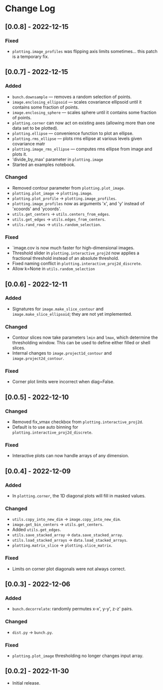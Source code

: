 <!-- ## [0.0.0] - YYYY-MM-DD
   
### Added
* Item 1
* Item 2
 
### Changed
* Item 1

### Fixed
* Item 1 -->


# Change Log 

## [0.0.8] - 2022-12-15

### Fixed
* `plotting.image_profiles` was flipping axis limits sometimes... this patch is a temporary fix.


## [0.0.7] - 2022-12-15

### Added
* `bunch.downsample` — removes a random selection of points.
* `image.enclosing_ellipsoid` — scales covariance ellipsoid until it contains some fraction of points.
* `image.enclosing_sphere` — scales sphere until it contains some fraction of points.
* `plotting.corner` can now act on existing axes (allowing more than one data set to be plotted).
* `plotting.ellipse` — convenience function to plot an ellipse.
* `plotting.rms_ellipse` — plots rms ellipse at various levels given covariance matr
* `plotting.image_rms_ellipse` — computes rms ellipse from image and plots it.
* 'divide_by_max' parameter in `plotting.image`
* Started an examples notebook.

### Changed
* Removed contour parameter from `plotting.plot_image`.
* `plotting.plot_image` &rarr; `plotting.image`.
* `plotting.plot_profile` &rarr; `plotting.image_profiles`.
* `plotting.image_profiles` now as arguments 'x', and 'y' instead of 'xcoords' and 'ycoords'.
* `utils.get_centers` &rarr; `utils.centers_from_edges`.
* `utils.get_edges` &rarr; `utils.edges_from_centers`.
* `utils.rand_rows` &rarr; `utils.random_selection`.

### Fixed
* `image.cov is now much faster for high-dimensional images.
* Threshold slider in `plotting.interactive_proj2d` now applies a fractional threshold instead of an absolute threshold.
* Fixed naming conflict in `plotting.interactive_proj2d_discrete`.
* Allow k=None in `utils.random_selection`


## [0.0.6] - 2022-12-11

### Added
* Signatures for `image.make_slice_contour` and `image.make_slice_ellipsoid`; they are not yet implemented.

### Changed
* Contour slices now take parameters `lmin` and `lmax`, which determine the thresholding window. This can be used to define either filled or shell slices.
* Internal changes to `image.project1d_contour` and `image.project2d_contour`.

### Fixed
* Corner plot limits were incorrect when diag=False.



## [0.0.5] - 2022-12-10

### Changed
* Removed fix_vmax checkbox from `plotting.interactive_proj2d`.
* Default is to use auto binning for `plotting.interactive_proj2d_discrete`.

### Fixed
* Interactive plots can now handle arrays of any dimension.


## [0.0.4] - 2022-12-09

### Added
* In `plotting.corner`, the 1D diagonal plots will fill in masked values.

### Changed
* `utils.copy_into_new_dim` &rarr; `image.copy_into_new_dim`.
* `image.get_bin_centers` &rarr; `utils.get_centers`.
* Added `utils.get_edges`.
* `utils.save_stacked_array` &rarr; `data.save_stacked_array`.
* `utils.load_stacked_arrays` &rarr; `data.load_stacked_arrays`.
* `plotting.matrix_slice` &rarr; `plotting.slice_matrix`.

### Fixed
* Limits on corner plot diagonals were not always correct.


## [0.0.3] - 2022-12-06

### Added
* `bunch.decorrelate`: randomly permutes x-x', y-y', z-z' pairs.

### Changed
* `dist.py` &rarr; `bunch.py`.

### Fixed
* `plotting.plot_image` thresholding no longer changes input array.


## [0.0.2] - 2022-11-30
* Initial release.
